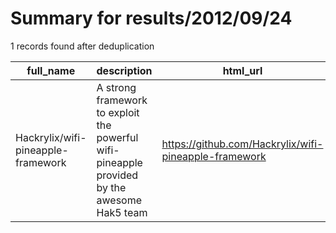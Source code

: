 
# Summary for results/2012/09/24
    
1 records found after deduplication

| full_name | description | html_url | matched_list | matched_count | pushed_at | size | stargazers_count | language | forks_count |
|------------------------------------|---------------------------------------------------------------------------------------------|-------------------------------------------------------|----------------|-----------------|---------------------------|--------|--------------------|------------|---------------|
| Hackrylix/wifi-pineapple-framework | A strong framework to exploit the powerful wifi-pineapple provided by the awesome Hak5 team | https://github.com/Hackrylix/wifi-pineapple-framework | ['exploit'] | 1 | 2012-09-24 15:15:44+00:00 | 104 | 2 | nan | 1 |

